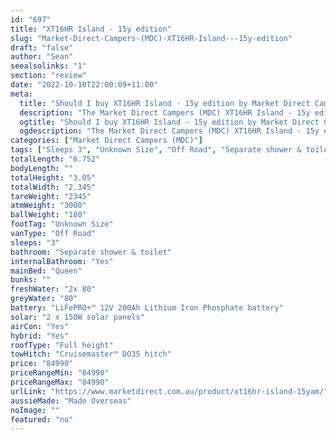 ```yaml
---
id: "697"
title: "XT16HR Island - 15y edition"
slug: "Market-Direct-Campers-(MDC)-XT16HR-Island---15y-edition"
draft: "false"
author: "Sean"
seealsolinks: "1"
section: "review"
date: "2022-10-10T22:00:09+11:00"
meta:
  title: "Should I buy XT16HR Island - 15y edition by Market Direct Campers (MDC)?"
  description: "The Market Direct Campers (MDC) XT16HR Island - 15y edition is classed as Off Road, and sleeps 3 people. It is Made Overseas and comes in at Unknown Size. It generally has Separate shower & toilet."
  ogtitle: "Should I buy XT16HR Island - 15y edition by Market Direct Campers (MDC)?"
  ogdescription: "The Market Direct Campers (MDC) XT16HR Island - 15y edition is classed as Off Road, and sleeps 3 people. It is Made Overseas and comes in at Unknown Size. It generally has Separate shower & toilet."
categories: ["Market Direct Campers (MDC)"]
tags: ["Sleeps 3", "Unknown Size", "Off Road", "Separate shower & toilet", "Full height", "80 - 100k"]
totalLength: "6.752"
bodyLength: ""
totalHeight: "3.05"
totalWidth: "2.345"
tareWeight: "2345"
atmWeight: "3000"
ballWeight: "180"
footTag: "Unknown Size"
vanType: "Off Road"
sleeps: "3"
bathroom: "Separate shower & toilet"
internalBathroom: "Yes"
mainBed: "Queen"
bunks: ""
freshWater: "2x 80"
greyWater: "80"
battery: "LiFePRO+™ 12V 200Ah Lithium Iron Phosphate battery"
solar: "2 x 150W solar panels"
airCon: "Yes"
hybrid: "Yes"
roofType: "Full height"
towHitch: "Cruisemaster™ DO35 hitch"
price: "84990"
priceRangeMin: "84990"
priceRangeMax: "84990"
urlLink: "https://www.marketdirect.com.au/product/xt16hr-island-15yam/"
aussieMade: "Made Overseas"
noImage: ""
featured: "no"
---
```

